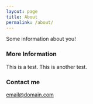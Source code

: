 ```yaml
---
layout: page
title: About
permalink: /about/
---
```


Some information about you!

### More Information

This is a test. This is another test.

### Contact me

[email@domain.com](mailto:email@domain.com)
